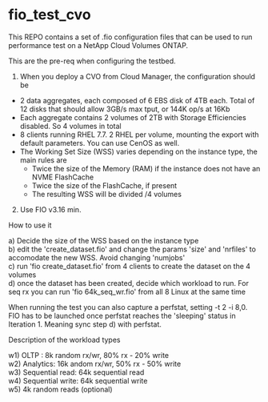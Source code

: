 # fio_test_cvo

This REPO contains a set of .fio configuration files that can be used to run performance test on a NetApp Cloud Volumes ONTAP.

This are the pre-req when configuring the testbed.
1) When you deploy a CVO from Cloud Manager, the configuration should be
  - 2 data aggregates, each composed of 6 EBS disk of 4TB each. Total of 12 disks that should allow 3GB/s max tput, or 144K op/s at 16Kb
  - Each aggregate contains 2 volumes of 2TB with Storage Efficiencies disabled. So 4 volumes in total
  - 8 clients running RHEL 7.7. 2 RHEL per volume, mounting the export with default parameters. You can use CenOS as well.
  - The Working Set Size (WSS) varies depending on the instance type, the main rules are
      - Twice the size of the Memory (RAM) if the instance does not have an NVME FlashCache
      - Twice the size of the FlashCache, if present
      - The resulting WSS will be divided /4 volumes
      
2) Use FIO v3.16 min.

How to use it

a) Decide the size of the WSS based on the instance type<br/>
b) edit the 'create_dataset.fio' and change the params 'size' and 'nrfiles' to accomodate the new WSS. Avoid changing 'numjobs'<br/>
c) run 'fio create_dataset.fio' from 4 clients to create the dataset on the 4 volumes<br/>
d) once the dataset has been created, decide which workload to run. For seq rx you can run 'fio 64k_seq_wr.fio' from all 8 Linux at the same time<br/>

When running the test you can also capture a perfstat, setting -t 2 -i 8,0. FIO has to be launched once perfstat reaches the 'sleeping' status in Iteration 1. Meaning sync step d) with perfstat. 

Description of the workload types<br/>

w1) OLTP : 8k random rx/wr, 80% rx - 20% write<br/>
w2) Analytics: 16k andom rx/wr, 50% rx - 50% write<br/>
w3) Sequential read: 64k sequential read<br/>
w4) Sequential write: 64k sequential write<br/>
w5) 4k random reads (optional)<br/>

